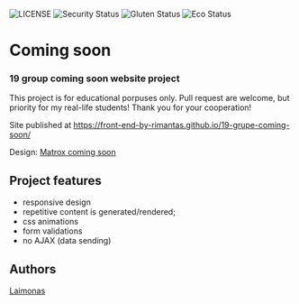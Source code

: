 ![LICENSE](https://img.shields.io/badge/license-MIT-blue.svg?style=flat-square)
![Security Status](https://img.shields.io/security-headers?label=Security&url=https%3A%2F%2Fgithub.com&style=flat-square)
![Gluten Status](https://img.shields.io/badge/Gluten-Free-green.svg)
![Eco Status](https://img.shields.io/badge/ECO-Friendly-green.svg)


# Coming soon
### 19 group coming soon website project

This project is for educational porpuses only. Pull request are welcome, but priority for my real-life students! Thank you for your cooperation!

Site published at https://front-end-by-rimantas.github.io/19-grupe-coming-soon/

Design: [Matrox coming soon](https://cdn.discordapp.com/attachments/648536139677958156/651479019476221953/coming-soon-wide.png)


## Project features
- responsive design
- repetitive content is generated/rendered;
- css animations
- form validations
- no AJAX (data sending)

## Authors
[Laimonas](https://github.com/LaimonasMas/)